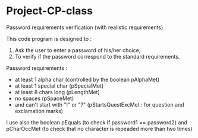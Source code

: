 # Project-CP-class
Password requirements verification (with realistic requirements)

This code program is designed to :
1. Ask the user to enter a password of his/her choice,
2. To verify if the password correspond to the standard requirements.

Password requirements : 
- at least 1 alpha char (controlled by the boolean pAlphaMet)
- at least 1 special char (pSpecialMet)
- at least 8 chars long (pLengthMet)
- no spaces (pSpaceMet)
- and can't start with "!" or "?" (pStartsQuestExcMet : for question and exclamation marks)

I use also the boolean pEquals (to check if password1 == password2) and pCharOccMet (to check that no character is repeaded more than two times)

